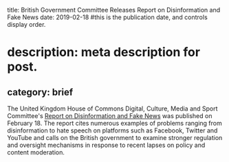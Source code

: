 title: British Government Committee Releases Report on Disinformation and Fake News
date: 2019-02-18 #this is the publication date, and controls display order.

# description: meta description for post.

category: brief
---

The United Kingdom House of Commons Digital, Culture, Media and Sport Committee's [Report on Disinformation and Fake News][link] was published on February 18. The report cites numerous examples of problems ranging from disinformation to hate speech on platforms such as Facebook, Twitter and YouTube and calls on the British government to examine stronger regulation and oversight mechanisms in response to recent lapses on policy and content moderation.

[link]: https://www.parliament.uk/business/committees/committees-a-z/commons-select/digital-culture-media-and-sport-committee/news/fake-news-report-published-17-19/
